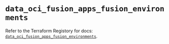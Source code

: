 # `data_oci_fusion_apps_fusion_environments`

Refer to the Terraform Registory for docs: [`data_oci_fusion_apps_fusion_environments`](https://registry.terraform.io/providers/oracle/oci/6.18.0/docs/data-sources/fusion_apps_fusion_environments).
